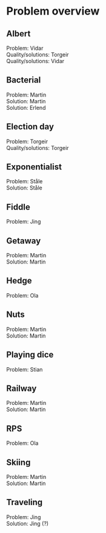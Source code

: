 # Problem overview

## Albert
Problem: Vidar  
Quality/solutions: Torgeir  
Quality/solutions: Vidar

## Bacterial
Problem: Martin  
Solution: Martin  
Solution: Erlend

## Election day
Problem: Torgeir  
Quality/solutions: Torgeir

## Exponentialist
Problem: Ståle  
Solution: Ståle

## Fiddle
Problem: Jing  

## Getaway
Problem: Martin  
Solution: Martin

## Hedge
Problem: Ola

## Nuts
Problem: Martin  
Solution: Martin

## Playing dice
Problem: Stian

## Railway
Problem: Martin  
Solution: Martin

## RPS
Problem: Ola

## Skiing
Problem: Martin  
Solution: Martin

## Traveling
Problem: Jing  
Solution: Jing (?)  
